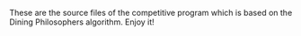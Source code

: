 These are the source files of the competitive program which is based on the Dining Philosophers algorithm.
Enjoy it!

